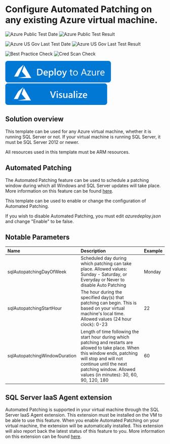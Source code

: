 # Configure Automated Patching on any existing Azure virtual machine.

![Azure Public Test Date](https://azurequickstartsservice.blob.core.windows.net/badges/101-vm-sql-existing-autopatching-update/PublicLastTestDate.svg)
![Azure Public Test Result](https://azurequickstartsservice.blob.core.windows.net/badges/101-vm-sql-existing-autopatching-update/PublicDeployment.svg)

![Azure US Gov Last Test Date](https://azurequickstartsservice.blob.core.windows.net/badges/101-vm-sql-existing-autopatching-update/FairfaxLastTestDate.svg)
![Azure US Gov Last Test Result](https://azurequickstartsservice.blob.core.windows.net/badges/101-vm-sql-existing-autopatching-update/FairfaxDeployment.svg)

![Best Practice Check](https://azurequickstartsservice.blob.core.windows.net/badges/101-vm-sql-existing-autopatching-update/BestPracticeResult.svg)
![Cred Scan Check](https://azurequickstartsservice.blob.core.windows.net/badges/101-vm-sql-existing-autopatching-update/CredScanResult.svg)

[![Deploy To Azure](https://raw.githubusercontent.com/Azure/azure-quickstart-templates/master/1-CONTRIBUTION-GUIDE/images/deploytoazure.svg?sanitize=true)]("https://portal.azure.com/#create/Microsoft.Template/uri/https%3A%2F%2Fraw.githubusercontent.com%2FAzure%2Fazure-quickstart-templates%2Fmaster%2F101-vm-sql-existing-autopatching-update%2Fazuredeploy.json")
[![Visualize](https://raw.githubusercontent.com/Azure/azure-quickstart-templates/master/1-CONTRIBUTION-GUIDE/images/visualizebutton.svg?sanitize=true)]("http://armviz.io/#/?load=https%3A%2F%2Fraw.githubusercontent.com%2FAzure%2Fazure-quickstart-templates%2Fmaster%2F101-vm-sql-existing-autopatching-update%2Fazuredeploy.json")

## Solution overview

This template can be used for any Azure virtual machine, whether it is running
SQL Server or not. If your virtual machine is running SQL Server, it must be SQL
Server 2012 or newer.

All resources used in this template must be ARM resources.

## Automated Patching

The Automated Patching feature can be used to schedule a patching window during
which all Windows and SQL Server updates will take place. More information on
this feature can be found
[here](https://azure.microsoft.com/en-us/documentation/articles/virtual-machines-windows-sql-automated-patching/).

This template can be used to enable or change the configuration of Automated
Patching.

If you wish to disable Automated Patching, you must edit _azuredeploy.json_ and
change "Enable" to be false.

## Notable Parameters

| Name                          | Description                                                                                                                                                                                                                                             | Example |
| :---------------------------- | :------------------------------------------------------------------------------------------------------------------------------------------------------------------------------------------------------------------------------------------------------ | :------ |
| sqlAutopatchingDayOfWeek      | Scheduled day during which patching can take place. Allowed values: Sunday - Saturday, or Everyday or Never to disable Auto Patching                                                                                                                    | Monday  |
| sqlAutopatchingStartHour      | The hour during the specified day(s) that patching can begin. This is based on your virtual machine's local time. Allowed values (24 hour clock): 0-23                                                                                                  | 22      |
| sqlAutopatchingWindowDuration | Length of time following the start hour during which patching and restarts are allowed to take place. When this window ends, patching will stop and will not continue until the next patching window. Allowed values (in minutes): 30, 60, 90, 120, 180 | 60      |

## SQL Server IaaS Agent extension

Automated Patching is supported in your virtual machine through the SQL Server
IaaS Agent extension. This extension must be installed on the VM to be able to
use this feature. When you enable Automated Patching on your virtual machine,
the extension will be automatically installed. This extension will also report
back the latest status of this feature to you. More information on this
extension can be found
[here](https://azure.microsoft.com/en-us/documentation/articles/virtual-machines-windows-sql-server-agent-extension/).
